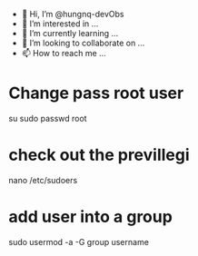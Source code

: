 - 👋 Hi, I’m @hungnq-devObs
- 👀 I’m interested in ...
- 🌱 I’m currently learning ...
- 💞️ I’m looking to collaborate on ...
- 📫 How to reach me ...

<!---
hungnq-devObs/hungnq-devObs is a ✨ special ✨ repository because its `README.md` (this file) appears on your GitHub profile.
You can click the Preview link to take a look at your changes.
--->

# Change pass root user
su
sudo passwd root
# check out the previllegi
nano /etc/sudoers
# add user into a group
sudo usermod -a -G group username
